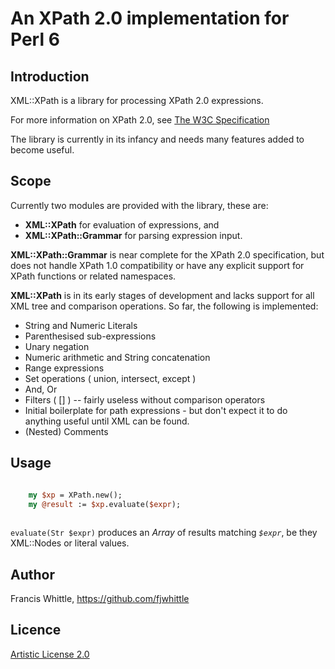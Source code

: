 # An XPath 2.0 implementation for Perl 6

## Introduction

XML::XPath is a library for processing XPath 2.0 expressions.

For more information on XPath 2.0, see
[The W3C Specification](http://www.w3.org/TR/xpath20)

The library is currently in its infancy and needs many features added to become
useful.

## Scope

Currently two modules are provided with the library, these are:

* **XML::XPath** for evaluation of expressions, and
* **XML::XPath::Grammar** for parsing expression input.

**XML::XPath::Grammar** is near complete for the XPath 2.0 specification, but
does not handle XPath 1.0 compatibility or have any explicit support for XPath
functions or related namespaces.

**XML::XPath** is in its early stages of development and lacks support for all
XML tree and comparison operations.  So far, the following is implemented:

* String and Numeric Literals
* Parenthesised sub-expressions
* Unary negation
* Numeric arithmetic and String concatenation
* Range expressions
* Set operations ( union, intersect, except )
* And, Or
* Filters ( [] ) -- fairly useless without comparison operators
* Initial boilerplate for path expressions - but don't expect it to do anything
  useful until XML can be found.
* (Nested) Comments

## Usage

```perl

	my $xp = XPath.new();
	my @result := $xp.evaluate($expr);
	
```

`evaluate(Str $expr)` produces an _Array_ of results matching _`$expr`_,
be they XML::Nodes or literal values.

## Author

Francis Whittle, https://github.com/fjwhittle

## Licence

[Artistic License 2.0](http://www.perlfoundation.org/artistic_license_2_0)
